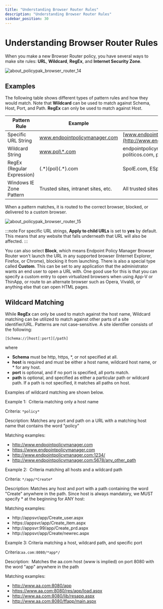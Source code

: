 ```yaml
---
title: "Understanding Browser Router Rules"
description: "Understanding Browser Router Rules"
sidebar_position: 30
---
```


# Understanding Browser Router Rules

When you make a new Browser Router policy, you have several ways to make site rules: **URL**,
**Wildcard**, **RegEx**, and **Internet Security Zone**.

![about_policypak_browser_router_14](/images/endpointpolicymanager/browserrouter/about_endpointpolicymanager_browser_router_14.webp)

## Examples

The following table shows different types of pattern rules and how they would match. Note that
**Wildcard** can be used to match against Schema, Host, Port, and Path. **RegEx** can only be used
to match against Host.

| Pattern Rule               | Example                             | Matches                                                                |
| -------------------------- | ----------------------------------- | ---------------------------------------------------------------------- |
| Specific URL String        | www.endpointpolicymanager.com       | [www.endpointpolicymanager.com](http://www.endpointpolicymanager.com/) |
| Wildcard String            | www.pol\*.com                       | endpointpolicymanager.com, politicos.com, pollution.org                |
| RegEx (Regular Expression) | (.\*)(pol)(.\*).com                 | SpolE.com, ESpol24.com, pol.com, etc.                                  |
| Windows IE Zone Pattern    | Trusted sites, intranet sites, etc. | All trusted sites, intranet sites, etc.                                |

When a pattern matches, it is routed to the correct browser, blocked, or delivered to a custom
browser.

![about_policypak_browser_router_15](/images/endpointpolicymanager/browserrouter/about_endpointpolicymanager_browser_router_15.webp)

:::note
For specific URL strings, **Apply to child URLs** is set to **yes** by default. This means
that any website that falls underneath that URL will also be affected.
:::


You can also select **Block**, which means Endpoint Policy Manager Browser Router won't launch the
URL in any supported browser (Internet Explorer, Firefox, or Chrome), blocking it from launching.
There is also a special type called **Custom**. This can be set to any application that the
administrator wants an end user to open a URL with. One good use for this is that you can specify a
custom entry to open virtualized browsers when using App-V or ThinApp, or route to an alternate
browser such as Opera, Vivaldi, or anything else that can open HTML pages.

## Wildcard Matching

While **RegEx** can only be used to match against the host name, Wildcard matching can be utilized
to match against other parts of a site identifier/URL. Patterns are not case-sensitive. A site
identifier consists of the following:

```
[Schema://]host[:port][/path]
```

where

- **Schema** must be http, https, \*, or not specified at all.
- **host** is required and must be either a host name, wildcard host name, or \* for any host.
- **port** is optional, and if no port is specified, all ports match.
- **path** is optional, and specified as either a particular path or wildcard path. If a path is not
  specified, it matches all paths on host.

Examples of wildcard matching are shown below.

Example 1:  Criteria matching only a host name

Criteria: `*policy*`

Description: Matches any port and path on a URL with a matching host name that contains the word
"policy"

Matching examples:

- http://www.endpointpolicymanager.com
- https://www.endpointpolicymanager.com
- http://www.endpointpolicymanager.com:1234/
- http://www.endpointpolicymanager.com:5678/any_other_path

Example 2:  Criteria matching all hosts and a wildcard path

Criteria: `*/app/*Create*`

Description: Matches any host and port with a path containing the word "Create" anywhere in the
path. Since host is always mandatory, we MUST specify \* at the beginning for ANY host:

Matching examples:

- http://appsvr/app/Create_user.aspx
- https://appsvr/app/Create_item.aspx
- http://appsvr:99/app/Create_prd.aspx
- http://appsvr/app/Create/newrec.aspx

Example 3: Criteria matching a host, wildcard path, and specific port

Criteria:`aa.com:8080/*app*/`

Description:  Matches the aa.com host (www is implied) on port 8080 with the word "app" anywhere in
the path

Matching examples:

- http://www.aa.com:8080/app
- https://www.aa.com:8080/res/app/load.aspx
- http://www.aa.com:8080/lib/resapp.aspx
- http://www.aa.com:8080/ffapp/main.aspx
